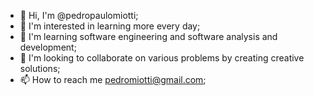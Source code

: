 - 👋 Hi, I'm @pedropaulomiotti;
- 👀 I'm interested in learning more every day;
- 🌱 I'm learning software engineering and software analysis and development;
- 💞️ I'm looking to collaborate on various problems by creating creative solutions;
- 📫 How to reach me pedromiotti@gmail.com;

<!---
pedropaulomiotti/pedropaulomiotti is a ✨ special ✨ repository because its `README.md` (this file) appears on your GitHub profile.
You can click the Preview link to take a look at your changes.
--->

